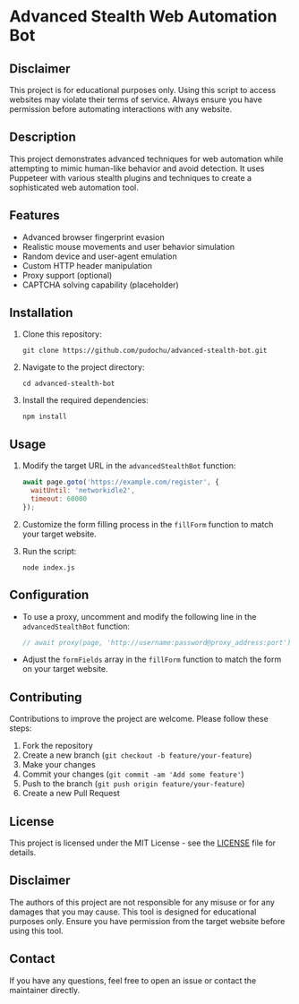 # Advanced Stealth Web Automation Bot

## Disclaimer

This project is for educational purposes only. Using this script to access websites may violate their terms of service. Always ensure you have permission before automating interactions with any website.

## Description

This project demonstrates advanced techniques for web automation while attempting to mimic human-like behavior and avoid detection. It uses Puppeteer with various stealth plugins and techniques to create a sophisticated web automation tool.

## Features

- Advanced browser fingerprint evasion
- Realistic mouse movements and user behavior simulation
- Random device and user-agent emulation
- Custom HTTP header manipulation
- Proxy support (optional)
- CAPTCHA solving capability (placeholder)

## Installation

1. Clone this repository:
   ```
   git clone https://github.com/pudochu/advanced-stealth-bot.git
   ```

2. Navigate to the project directory:
   ```
   cd advanced-stealth-bot
   ```

3. Install the required dependencies:
   ```
   npm install
   ```

## Usage

1. Modify the target URL in the `advancedStealthBot` function:
   ```javascript
   await page.goto('https://example.com/register', { 
     waitUntil: 'networkidle2',
     timeout: 60000
   });
   ```

2. Customize the form filling process in the `fillForm` function to match your target website.

3. Run the script:
   ```
   node index.js
   ```

## Configuration

- To use a proxy, uncomment and modify the following line in the `advancedStealthBot` function:
  ```javascript
  // await proxy(page, 'http://username:password@proxy_address:port');
  ```

- Adjust the `formFields` array in the `fillForm` function to match the form on your target website.

## Contributing

Contributions to improve the project are welcome. Please follow these steps:

1. Fork the repository
2. Create a new branch (`git checkout -b feature/your-feature`)
3. Make your changes
4. Commit your changes (`git commit -am 'Add some feature'`)
5. Push to the branch (`git push origin feature/your-feature`)
6. Create a new Pull Request

## License

This project is licensed under the MIT License - see the [LICENSE](LICENSE) file for details.

## Disclaimer

The authors of this project are not responsible for any misuse or for any damages that you may cause. This tool is designed for educational purposes only. Ensure you have permission from the target website before using this tool.

## Contact

If you have any questions, feel free to open an issue or contact the maintainer directly.
